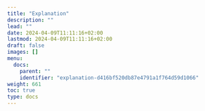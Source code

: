 ```yaml
---
title: "Explanation"
description: ""
lead: ""
date: 2024-04-09T11:11:16+02:00
lastmod: 2024-04-09T11:11:16+02:00
draft: false
images: []
menu:
  docs:
    parent: ""
    identifier: "explanation-d416bf520db87e4791a1f764d59d1066"
weight: 661
toc: true
type: docs
---
```

